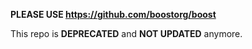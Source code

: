 **PLEASE USE https://github.com/boostorg/boost**

This repo is **DEPRECATED** and **NOT UPDATED** anymore.
